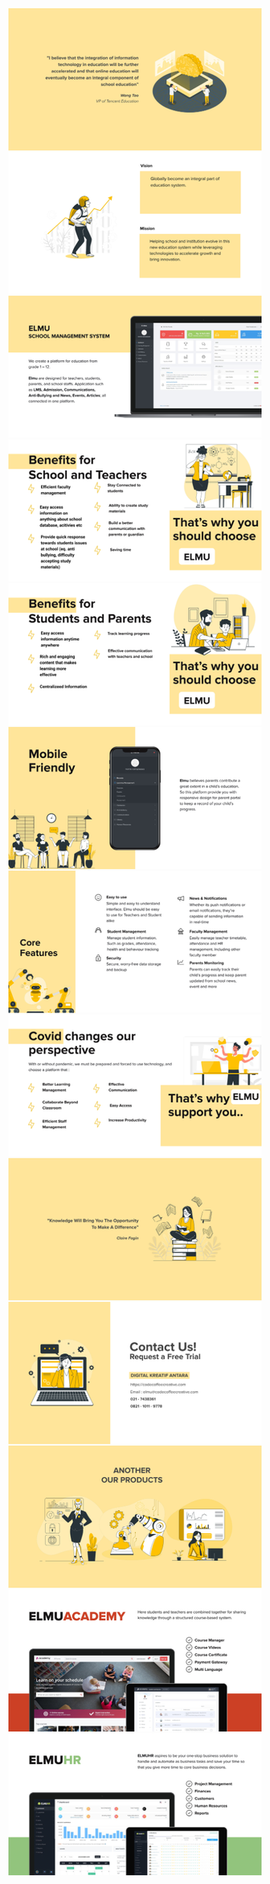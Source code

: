 <div align="center">
	<img src="bgs/bg_1.jpg">
	<img src="bgs/bg_2.jpg">
	<img src="bgs/bg_3.jpg">
	<img src="bgs/bg_4.jpg">
	<img src="bgs/bg_5.jpg">
	<img src="bgs/bg_6.jpg">
	<img src="bgs/bg_7.jpg">
	<img src="bgs/bg_8.jpg">
	<img src="bgs/bg_9.jpg">
	<img src="bgs/bg_10.jpg">
	<img src="bgs/bg_11.jpg">
	<img src="bgs/bg_12.jpg">
	<img src="bgs/bg_13.jpg">
</div>
